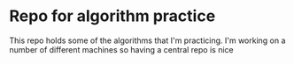 # Repo for algorithm practice
This repo holds some of the algorithms that I'm practicing. 
I'm working on a number of different machines so having a central repo is nice
